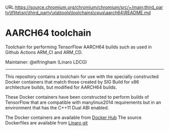 URL:https://source.chromium.org/chromium/chromium/src/+/main:third_party\tflite\src\third_party\xla\tools\toolchains\cpus\aarch64\README.md
# AARCH64 toolchain

Toolchain for performing TensorFlow AARCH64 builds such as used in Github
Actions ARM_CI and ARM_CD.

Maintainer: @elfringham (Linaro LDCG)

********************************************************************************

This repository contains a toolchain for use with the specially constructed
Docker containers that match those created by SIG Build for x86 architecture
builds, but modified for AARCH64 builds.

These Docker containers have been constructed to perform builds of TensorFlow
that are compatible with manylinux2014 requirements but in an environment that
has the C++11 Dual ABI enabled.

The Docker containers are available from
[Docker Hub](https://hub.docker.com/r/linaro/tensorflow-arm64-build/tags) The
source Dockerfiles are available from
[Linaro git](https://git.linaro.org/ci/dockerfiles.git/tree/tensorflow-arm64-build)
